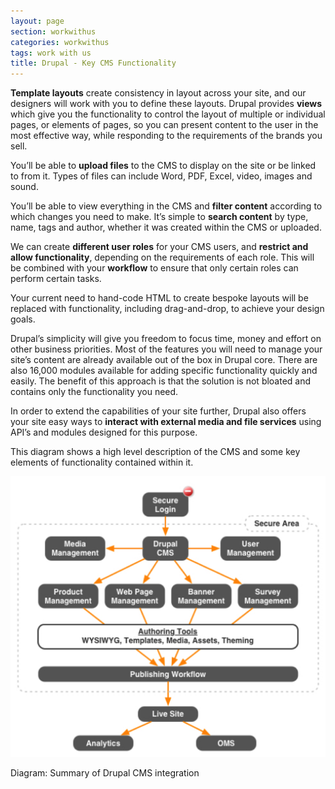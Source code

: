 ```yaml
---
layout: page
section: workwithus
categories: workwithus
tags: work with us
title: Drupal - Key CMS Functionality
---
```


**Template layouts** create consistency in layout across your site, and our designers will work with you to define these layouts. Drupal provides **views** which give you the functionality to control the layout of multiple or individual pages, or elements of pages, so you can present content to the user in the most effective way, while responding to the requirements of the brands you sell.

You’ll be able to **upload files** to the CMS to display on the site or be linked to from it. Types of files can include Word, PDF, Excel, video, images and sound.

You’ll be able to view everything in the CMS and **filter content** according to which changes you need to make. It’s simple to **search content** by type, name, tags and author, whether it was created within the CMS or uploaded.

We can create **different user roles** for your CMS users, and **restrict and allow functionality**, depending on the requirements of each role. This will be combined with your **workflow** to ensure that only certain roles can perform certain tasks.

Your current need to hand-code HTML to create bespoke layouts will be replaced with functionality, including drag-and-drop, to achieve your design goals.

Drupal’s simplicity will give you freedom to focus time, money and effort on other business priorities. Most of the features you will need to manage your site’s content are already available out of the box in Drupal core. There are also 16,000 modules available for adding specific functionality quickly and easily. The benefit of this approach is that the solution is not bloated and contains only the functionality you need.

In order to extend the capabilities of your site further, Drupal also offers your site easy ways to **interact with external media and file services** using API’s and modules designed for this purpose.


This diagram shows a high level description of the CMS and some key elements of functionality contained within it.

![image](/public/images/drupal-key-cms-features.png)

Diagram: Summary of Drupal CMS integration
